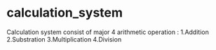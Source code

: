 # calculation_system
Calculation system consist of major 4 arithmetic operation : 1.Addition 2.Substration 3.Multiplication 4.Division
